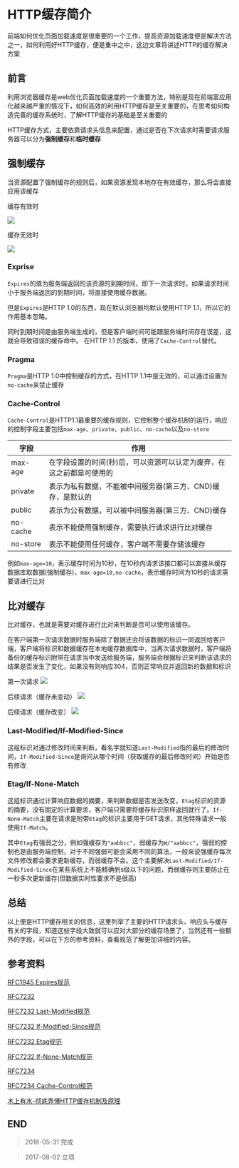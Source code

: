 # HTTP缓存简介

前端如何优化页面加载速度是很重要的一个工作，提高资源加载速度便是解决方法之一，如何利用好HTTP缓存，便是重中之中，这边文章将讲述HTTP的缓存解决方案

## 前言

利用浏览器缓存是web优化页面加载速度的一个重要方法，特别是现在前端富应用化越来越严重的情况下，如何高效的利用HTTP缓存是至关重要的，在思考如何构造完善的缓存系统时，了解HTTP缓存的基础是至关重要的

HTTP缓存方式，主要依靠请求头信息来配置，通过是否在下次请求时需要请求服务器可以分为**强制缓存**和**临时缓存**

## 强制缓存

当资源配置了强制缓存的规则后，如果资源发现本地存在有效缓存，那么将会直接应用该缓存

缓存有效时

![](http://o7yupdhjc.bkt.clouddn.com/18-4-9/32591361.jpg)

缓存无效时

![](http://o7yupdhjc.bkt.clouddn.com/18-4-9/96641016.jpg)

### Exprise

`Expires`的值为服务端返回的该资源的到期时间，即下一次请求时，如果请求时间小于服务端返回的到期时间，将直接使用缓存数据。

但是`Expires`是HTTP 1.0的东西，现在默认浏览器均默认使用HTTP 1.1，所以它的作用基本忽略。

同时到期时间是由服务端生成的，但是客户端时间可能跟服务端时间存在误差，这就会导致错误的缓存命中。
在HTTP 1.1 的版本，使用了`Cache-Control`替代。

### Pragma

`Pragma`是HTTP 1.0中控制缓存的方式，在HTTP 1.1中是无效的，可以通过设置为`no-cache`来禁止缓存

### Cache-Control

`Cache-Control`是HTTP1.1最重要的缓存规则，它控制整个缓存机制的运行，响应的控制字段主要包括`max-age`、`private`、`public`、`no-cache`以及`no-store`

|字段|作用|
|---|---|
|max-age|在字段设置的时间(秒)后，可以资源可以认定为废弃，在这之前都是可使用的|
|private|表示为私有数据，不能被中间服务器(第三方、CND)缓存，是默认的|
|public|表示为公有数据，可以被中间服务器(第三方、CND)缓存|
|no-cache|表示不能使用强制缓存，需要执行请求进行比对缓存|
|no-store|表示不能使用任何缓存，客户端不需要存储该缓存|

例如`max-age=10`，表示缓存时间为10秒，在10秒内请求该接口都可以直接从缓存数据库取数据(强制缓存)，`max-age=10,no-cache`，表示缓存时间为10秒的请求需要请进行比对

## 比对缓存

比对缓存，也就是需要对缓存进行比对来判断是否可以使用该缓存。

在客户端第一次请求数据时服务端除了数据还会将该数据的标识一同返回给客户端，客户端将标识和数据缓存在本地缓存数据库中，当再次请求数据时，客户端将备份的缓存标识附带在请求当中发送给服务端，服务端会根据标识来判断该请求的结果是否发生了变化，如果没有则响应304，否则正常响应并返回新的数据和标识

第一次请求
![](http://o7yupdhjc.bkt.clouddn.com/18-5-31/25784200.jpg)

后续请求（缓存未变动）
![](http://o7yupdhjc.bkt.clouddn.com/18-5-31/61091180.jpg)

后续请求（缓存改变）
![](http://o7yupdhjc.bkt.clouddn.com/18-5-31/73384480.jpg)

### Last-Modified/If-Modified-Since

这组标识对通过修改时间来判断，看名字就知道`Last-Modified`指的最后的修改时间，`If-Modified-Since`是询问从哪个时间（获取缓存的最后修改时间）开始是否有修改

### Etag/If-None-Match

这组标识通过计算响应数据的摘要，来判断数据是否发送改变，`Etag`标识的资源的摘要，没有固定的计算要求，客户端只需要将缓存标识原样返回就行了。`If-None-Match`主要在请求是附带`Etag`的标识主要用于GET请求，其他特殊请求一般使用`If-Match`。

其中`Etag`有强弱之分，例如强缓存为`"aabbcc"`，弱缓存为`W/"aabbcc"`，强弱的控制也是由服务端控制，对于不同强弱可能会采用不同的算法，一般来说强缓存每次文件修改都会要求更新缓存，而弱缓存不会。这个主要解决`Last-Modified/If-Modified-Since`在某些系统上不能精确到s级以下的问题，而弱缓存则主要防止在一秒多次更新缓存(但数据实时性要求不是很高)

## 总结

以上便是HTTP缓存相关的信息，这里列举了主要的HTTP请求头、响应头与缓存有关的字段，知道这些字段大致就可以应对大部分的缓存场景了，当然还有一些额外的字段，可以在下方的参考资料，查看规范了解更加详细的内容。

## 参考资料

[RFC1945 Expires规范](https://tools.ietf.org/html/rfc1945#section-10.7)

[RFC7232](https://tools.ietf.org/html/rfc7232)

[RFC7232 Last-Modified规范](https://tools.ietf.org/html/rfc7232#section-2.2)

[RFC7232 If-Modified-Since规范](https://tools.ietf.org/html/rfc7232#section-3.3)

[RFC7232 Etag规范](https://tools.ietf.org/html/rfc7232#section-2.3)

[RFC7232 If-None-Match规范](https://tools.ietf.org/html/rfc7232#section-2.3)

[RFC7234](https://tools.ietf.org/html/rfc7234)

[RFC7234 Cache-Control规范](https://tools.ietf.org/html/rfc7234#section-5.2)

[木上有水-彻底弄懂HTTP缓存机制及原理](https://www.cnblogs.com/chenqf/p/6386163.html)

## END

>   2018-05-31  完成

>   2017-08-02    立项